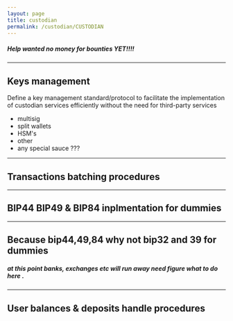 ```yaml
---
layout: page
title: custodian 
permalink: /custodian/CUSTODIAN
---
```

##### Help wanted no money for bounties YET!!!!


***
## Keys management

Define a key management standard/protocol to facilitate the implementation of custodian services efficiently without the need for third-party services

- multisig 
- split wallets
- HSM's
- other
- any special sauce ??? 




***
## Transactions batching procedures




***
## BIP44 BIP49 & BIP84 inplmentation for dummies 





***
## Because bip44,49,84 why not bip32 and 39 for dummies 
##### at this point banks, exchanges etc will run away need figure what to do here .



***
## User balances & deposits handle procedures 
